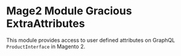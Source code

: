 # Mage2 Module Gracious ExtraAttributes

This module provides access to user defined attributes on GraphQL `ProductInterface` in Magento 2.

